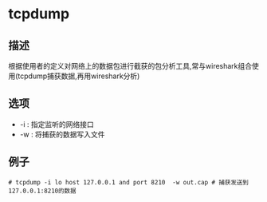 # tcpdump

## 描述

根据使用者的定义对网络上的数据包进行截获的包分析工具,常与wireshark组合使用(tcpdump捕获数据,再用wireshark分析)

## 选项
- -i : 指定监听的网络接口
- -w : 将捕获的数据写入文件

## 例子
    # tcpdump -i lo host 127.0.0.1 and port 8210  -w out.cap # 捕获发送到127.0.0.1:8210的数据
